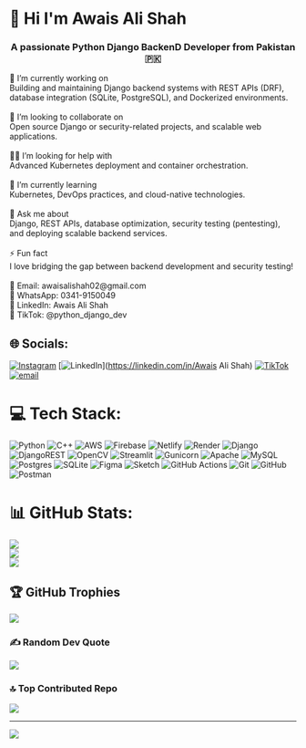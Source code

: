 # 💫 Hi I'm Awais Ali Shah
<h3 align="center">A passionate Python Django BackenD Developer from Pakistan 🇵🇰</h3>
🧠 I’m currently working on<br>Building and maintaining Django backend systems with REST APIs (DRF), database integration (SQLite, PostgreSQL), and Dockerized environments.<br><br>🤝 I’m looking to collaborate on<br>Open source Django or security-related projects, and scalable web applications.<br><br>🙋‍♂️ I’m looking for help with<br>Advanced Kubernetes deployment and container orchestration.<br><br>🌱 I’m currently learning<br>Kubernetes, DevOps practices, and cloud-native technologies.<br><br>💬 Ask me about<br>Django, REST APIs, database optimization, security testing (pentesting), and deploying scalable backend services.<br><br>⚡ Fun fact<br>I love bridging the gap between backend development and security testing!<br><br>📧 Email: awaisalishah02@gmail.com<br>📱 WhatsApp: 0341-9150049<br>🔗 LinkedIn: Awais Ali Shah<br>🎥 TikTok: @python_django_dev


## 🌐 Socials:
[![Instagram](https://img.shields.io/badge/Instagram-%23E4405F.svg?logo=Instagram&logoColor=white)](https://instagram.com/its_me_awaiss) [![LinkedIn](https://img.shields.io/badge/LinkedIn-%230077B5.svg?logo=linkedin&logoColor=white)](https://linkedin.com/in/Awais Ali Shah) [![TikTok](https://img.shields.io/badge/TikTok-%23000000.svg?logo=TikTok&logoColor=white)](https://tiktok.com/@python_django_dev) [![email](https://img.shields.io/badge/Email-D14836?logo=gmail&logoColor=white)](mailto:awaisalishah02@gmail.com) 

# 💻 Tech Stack:
![Python](https://img.shields.io/badge/python-3670A0?style=for-the-badge&logo=python&logoColor=ffdd54) ![C++](https://img.shields.io/badge/c++-%2300599C.svg?style=for-the-badge&logo=c%2B%2B&logoColor=white) ![AWS](https://img.shields.io/badge/AWS-%23FF9900.svg?style=for-the-badge&logo=amazon-aws&logoColor=white) ![Firebase](https://img.shields.io/badge/firebase-%23039BE5.svg?style=for-the-badge&logo=firebase) ![Netlify](https://img.shields.io/badge/netlify-%23000000.svg?style=for-the-badge&logo=netlify&logoColor=#00C7B7) ![Render](https://img.shields.io/badge/Render-%46E3B7.svg?style=for-the-badge&logo=render&logoColor=white) ![Django](https://img.shields.io/badge/django-%23092E20.svg?style=for-the-badge&logo=django&logoColor=white) ![DjangoREST](https://img.shields.io/badge/DJANGO-REST-ff1709?style=for-the-badge&logo=django&logoColor=white&color=ff1709&labelColor=gray) ![OpenCV](https://img.shields.io/badge/opencv-%23white.svg?style=for-the-badge&logo=opencv&logoColor=white) ![Streamlit](https://img.shields.io/badge/Streamlit-%23FE4B4B.svg?style=for-the-badge&logo=streamlit&logoColor=white) ![Gunicorn](https://img.shields.io/badge/gunicorn-%298729.svg?style=for-the-badge&logo=gunicorn&logoColor=white) ![Apache](https://img.shields.io/badge/apache-%23D42029.svg?style=for-the-badge&logo=apache&logoColor=white) ![MySQL](https://img.shields.io/badge/mysql-4479A1.svg?style=for-the-badge&logo=mysql&logoColor=white) ![Postgres](https://img.shields.io/badge/postgres-%23316192.svg?style=for-the-badge&logo=postgresql&logoColor=white) ![SQLite](https://img.shields.io/badge/sqlite-%2307405e.svg?style=for-the-badge&logo=sqlite&logoColor=white) ![Figma](https://img.shields.io/badge/figma-%23F24E1E.svg?style=for-the-badge&logo=figma&logoColor=white) ![Sketch](https://img.shields.io/badge/Sketch-FFB387?style=for-the-badge&logo=sketch&logoColor=black) ![GitHub Actions](https://img.shields.io/badge/github%20actions-%232671E5.svg?style=for-the-badge&logo=githubactions&logoColor=white) ![Git](https://img.shields.io/badge/git-%23F05033.svg?style=for-the-badge&logo=git&logoColor=white) ![GitHub](https://img.shields.io/badge/github-%23121011.svg?style=for-the-badge&logo=github&logoColor=white) ![Postman](https://img.shields.io/badge/Postman-FF6C37?style=for-the-badge&logo=postman&logoColor=white)
# 📊 GitHub Stats:
![](https://github-readme-stats.vercel.app/api?username=AWAIS344&theme=dark&hide_border=false&include_all_commits=true&count_private=true)<br/>
![](https://nirzak-streak-stats.vercel.app/?user=AWAIS344&theme=dark&hide_border=false)<br/>
![](https://github-readme-stats.vercel.app/api/top-langs/?username=AWAIS344&theme=dark&hide_border=false&include_all_commits=true&count_private=true&layout=compact)

## 🏆 GitHub Trophies
![](https://github-profile-trophy.vercel.app/?username=AWAIS344&theme=radical&no-frame=false&no-bg=false&margin-w=4)

### ✍️ Random Dev Quote
![](https://quotes-github-readme.vercel.app/api?type=horizontal&theme=radical)

### 🔝 Top Contributed Repo
![](https://github-contributor-stats.vercel.app/api?username=AWAIS344&limit=5&theme=dark&combine_all_yearly_contributions=true)

---
[![](https://visitcount.itsvg.in/api?id=AWAIS344&icon=0&color=0)](https://visitcount.itsvg.in)

<!-- Proudly created with GPRM ( https://gprm.itsvg.in ) -->
